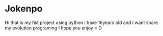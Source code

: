 # Jokenpo
Hi that is my fist project using python i have 16years old and i want share my evolution programing I hope you enjoy = D
